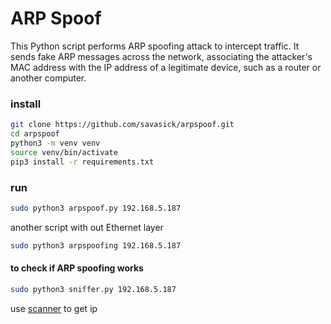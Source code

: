 # ARP Spoof

This Python script performs ARP spoofing attack to intercept traffic. It sends fake ARP messages across the network, associating the attacker's MAC address with the IP address of a legitimate device, such as a router or another computer.

### install

```bash
git clone https://github.com/savasick/arpspoof.git
cd arpspoof
python3 -m venv venv
source venv/bin/activate
pip3 install -r requirements.txt
```

### run

```bash
sudo python3 arpspoof.py 192.168.5.187
```

another script with out Ethernet layer
```bash
sudo python3 arpspoofing 192.168.5.187
```

#### to check if ARP spoofing works

```bash
sudo python3 sniffer.py 192.168.5.187
```

use [scanner](https://github.com/savasick/simpscanner) to get ip
